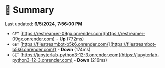 # 📖 Summary
Last updated: **6/5/2024, 7:56:00 PM**

- `GET` [https://restreamer-09gx.onrender.com](https://restreamer-09gx.onrender.com) - **Up** (772ms)
- `GET` [https://filestreambot-b5k6.onrender.com/](https://filestreambot-b5k6.onrender.com/) - **Down** (174ms)
- `GET` [https://jupyterlab-python3-12-3.onrender.com](https://jupyterlab-python3-12-3.onrender.com) - **Down** (216ms)
